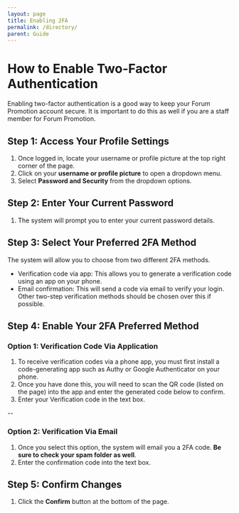 ```yaml
---
layout: page
title: Enabling 2FA
permalink: /directory/
parent: Guide
---
```


# How to Enable Two-Factor Authentication 

Enabling two-factor authentication is a good way to keep your Forum Promotion account secure. It is important to do this as well if you are a staff member for Forum Promotion.

## Step 1: Access Your Profile Settings

1. Once logged in, locate your username or profile picture at the top right corner of the page.
2. Click on your **username or profile picture** to open a dropdown menu.
3. Select **Password and Security** from the dropdown options.

## Step 2: Enter Your Current Password

1. The system will prompt you to enter your current password details. 

## Step 3: Select Your Preferred 2FA Method

The system will allow you to choose from two different 2FA methods.

- Verification code via app: This allows you to generate a verification code using an app on your phone.
- Email confirmation: This will send a code via email to verify your login. Other two-step verification methods should be chosen over this if possible.

## Step 4: Enable Your 2FA Preferred Method

### Option 1: Verification Code Via Application

1. To receive verification codes via a phone app, you must first install a code-generating app such as Authy or Google Authenticator on your phone.
2. Once you have done this, you will need to scan the QR code (listed on the page) into the app and enter the generated code below to confirm.
3. Enter your Verification code in the text box.

--

### Option 2: Verification Via Email

1. Once you select this option, the system will email you a 2FA code. **Be sure to check your spam folder as well**.
2. Enter the confirmation code into the text box.

## Step 5: Confirm Changes

1. Click the **Confirm** button at the bottom of the page.
